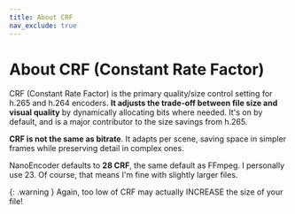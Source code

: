 ```yaml
---
title: About CRF
nav_exclude: true
---
```

# About CRF (Constant Rate Factor)
CRF (Constant Rate Factor) is the primary quality/size control setting for h.265 and h.264 encoders. **It adjusts the trade-off between file size and visual quality** by dynamically allocating bits where needed. It's on by default, and is a major contributor to the size savings from h.265.

**CRF is not the same as bitrate**. It adapts per scene, saving space in simpler frames while preserving detail in complex ones.

NanoEncoder defaults to **28 CRF**, the same default as FFmpeg. I personally use 23. Of course, that means I'm fine with slightly larger files.

{: .warning }
Again, too low of CRF may actually INCREASE the size of your file!
